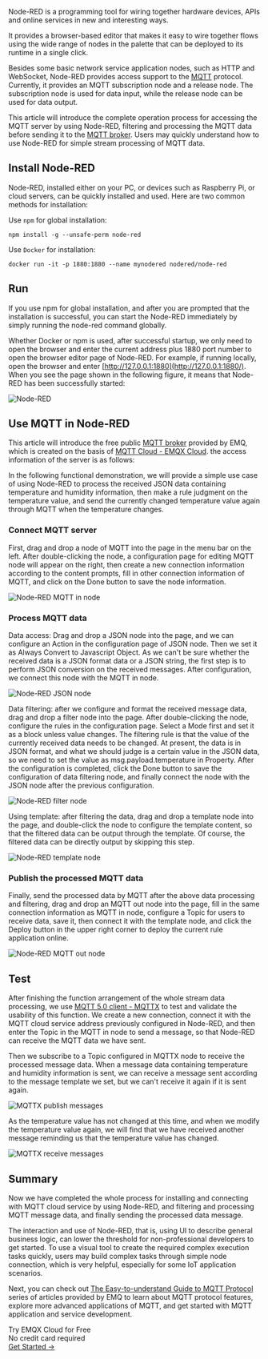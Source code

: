 Node-RED is a programming tool for wiring together hardware devices, APIs and online services in new and interesting ways.

It provides a browser-based editor that makes it easy to wire together flows using the wide range of nodes in the palette that can be deployed to its runtime in a single click. 

Besides some basic network service application nodes, such as HTTP and WebSocket, Node-RED provides access support to the [MQTT](https://mqtt.org/) protocol. Currently, it provides an MQTT subscription node and a release node. The subscription node is used for data input, while the release node can be used for data output.

This article will introduce the complete operation process for accessing the MQTT server by using Node-RED, filtering and processing the MQTT data before sending it to the [MQTT broker](https://www.emqx.com/en/mqtt/public-mqtt5-broker). Users may quickly understand how to use Node-RED for simple stream processing of MQTT data.

## Install Node-RED

Node-RED, installed either on your PC, or devices such as Raspberry Pi, or cloud servers, can be quickly installed and used. Here are two common methods for installation:

Use `npm` for global installation:

```
npm install -g --unsafe-perm node-red
```

Use `Docker` for installation:

```
docker run -it -p 1880:1880 --name mynodered nodered/node-red
```

## Run

If you use npm for global installation, and after you are prompted that the installation is successful, you can start the Node-RED immediately by simply running the node-red command globally. 

Whether Docker or npm is used, after successful startup, we only need to open the browser and enter the current address plus 1880 port number to open the browser editor page of Node-RED. For example, if running locally, open the browser and enter [http://127.0.0.1:1880](http://127.0.0.1:1880/). When you see the page shown in the following figure, it means that Node-RED has been successfully started:

![Node-RED](https://assets.emqx.com/images/cd66e004a35d9588c000d3f7e21ab5c2.png)

## Use MQTT in Node-RED

This article will introduce the free public [MQTT broker](https://www.emqx.com/en/mqtt/public-mqtt5-broker) provided by EMQ, which is created on the basis of [MQTT Cloud - EMQX Cloud](https://www.emqx.com/en/cloud). the access information of the server is as follows:

In the following functional demonstration, we will provide a simple use case of using Node-RED to process the received JSON data containing temperature and humidity information, then make a rule judgment on the temperature value, and send the currently changed temperature value again through MQTT when the temperature changes.

### **Connect MQTT server**

First, drag and drop a node of MQTT into the page in the menu bar on the left. After double-clicking the node, a configuration page for editing MQTT node will appear on the right, then create a new connection information according to the content prompts, fill in other connection information of MQTT, and click on the Done button to save the node information.

![Node-RED MQTT in node](https://assets.emqx.com/images/597fb3a3e45ce8544d89d7e8cbdd0b86.png)

### **Process MQTT data**

Data access: Drag and drop a JSON node into the page, and we can configure an Action in the configuration page of JSON node. Then we set it as Always Convert to Javascript Object. As we can't be sure whether the received data is a JSON format data or a JSON string, the first step is to perform JSON conversion on the received messages. After configuration, we connect this node with the MQTT in node.

![Node-RED JSON node](https://assets.emqx.com/images/25874952e5de18fe8126ca5afa3d392b.png)

Data filtering: after we configure and format the received message data, drag and drop a filter node into the page. After double-clicking the node, configure the rules in the configuration page. Select a Mode first and set it as a block unless value changes. The filtering rule is that the value of the currently received data needs to be changed. At present, the data is in JSON format, and what we should judge is a certain value in the JSON data, so we need to set the value as msg.payload.temperature in Property. After the configuration is completed, click the Done button to save the configuration of data filtering node, and finally connect the node with the JSON node after the previous configuration.

![Node-RED filter node](https://assets.emqx.com/images/9b77d353d63a4f2b32045f9d7399cd78.png)

Using template: after filtering the data, drag and drop a template node into the page, and double-click the node to configure the template content, so that the filtered data can be output through the template. Of course, the filtered data can be directly output by skipping this step.

![Node-RED template node](https://assets.emqx.com/images/8818d78773b2e7e7b0450c507073ac8c.png)

### **Publish the processed MQTT data**

Finally, send the processed data by MQTT after the above data processing and filtering, drag and drop an MQTT out node into the page, fill in the same connection information as MQTT in node, configure a Topic for users to receive data, save it, then connect it with the template node, and click the Deploy button in the upper right corner to deploy the current rule application online.

![Node-RED MQTT out node](https://assets.emqx.com/images/a0aeb565961ad24ed5d0344d16adc01b.png)


## Test

After finishing the function arrangement of the whole stream data processing, we use [MQTT 5.0 client - MQTTX](https://mqttx.app) to test and validate the usability of this function. We create a new connection, connect it with the MQTT cloud service address previously configured in Node-RED, and then enter the Topic in the MQTT in node to send a message, so that Node-RED can receive the MQTT data we have sent.

Then we subscribe to a Topic configured in MQTTX node to receive the processed message data. When a message data containing temperature and humidity information is sent, we can receive a message sent according to the message template we set, but we can't receive it again if it is sent again.

![MQTTX publish messages](https://assets.emqx.com/images/d7f584d50d337c45918af3f3187e522b.png)

As the temperature value has not changed at this time, and when we modify the temperature value again, we will find that we have received another message reminding us that the temperature value has changed.

![MQTTX receive messages](https://assets.emqx.com/images/04d009b040ca894f026a4beb34014f92.png)

## Summary

Now we have completed the whole process for installing and connecting with MQTT cloud service by using Node-RED, and filtering and processing MQTT message data, and finally sending the processed data message.

The interaction and use of Node-RED, that is, using UI to describe general business logic, can lower the threshold for non-professional developers to get started. To use a visual tool to create the required complex execution tasks quickly, users may build complex tasks through simple node connection, which is very helpful, especially for some IoT application scenarios.

Next, you can check out [The Easy-to-understand Guide to MQTT Protocol](https://www.emqx.com/en/mqtt-guide) series of articles provided by EMQ to learn about MQTT protocol features, explore more advanced applications of MQTT, and get started with MQTT application and service development.

<section class="promotion">
    <div>
        Try EMQX Cloud for Free
        <div class="is-size-14 is-text-normal has-text-weight-normal">No credit card required</div>
    </div>
    <a href="https://accounts.emqx.com/signup?continue=https://cloud-intl.emqx.com/console/deployments/0?oper=new" class="button is-gradient px-5">Get Started →</a>
</section>
